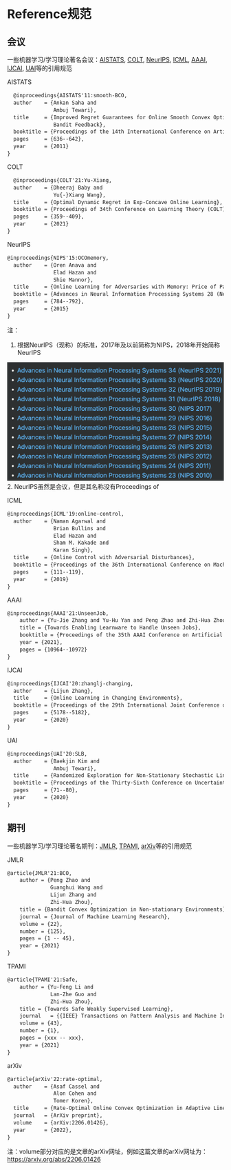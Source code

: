 # Reference规范

## 会议
一些机器学习/学习理论著名会议：[AISTATS](#AISTATS), [COLT](#COLT), [NeurIPS](#NeurIPS), [ICML](#ICML), [AAAI](#ICML), [IJCAI](#IJCAI), [UAI](#UAI)等的引用规范

<span id="AISTATS">AISTATS</span>
```latex
  @inproceedings{AISTATS'11:smooth-BCO,
  author    = {Ankan Saha and
               Ambuj Tewari},
  title     = {Improved Regret Guarantees for Online Smooth Convex Optimization with
               Bandit Feedback},
  booktitle = {Proceedings of the 14th International Conference on Artificial Intelligence and Statistics (AISTATS)},
  pages     = {636--642},
  year      = {2011}
}
```

<span id="COLT">COLT</span>
```latex
  @inproceedings{COLT'21:Yu-Xiang,
  author    = {Dheeraj Baby and
               Yu{-}Xiang Wang},
  title     = {Optimal Dynamic Regret in Exp-Concave Online Learning},
  booktitle = {Proceedings of 34th Conference on Learning Theory (COLT)},
  pages     = {359--409},
  year      = {2021}
}
```

<span id="NeurIPS">NeurIPS</span>
```latex
@inproceedings{NIPS'15:OCOmemory,
  author    = {Oren Anava and
               Elad Hazan and
               Shie Mannor},
  title     = {Online Learning for Adversaries with Memory: Price of Past Mistakes},
  booktitle = {Advances in Neural Information Processing Systems 28 (NeurIPS)},
  pages     = {784--792},
  year      = {2015}
}
```
注：
1. 根据NeurIPS（现称）的标准，2017年及以前简称为NIPS，2018年开始简称NeurIPS
<img src="./images/NeurIPS.png" style="zoom:50%;" />
2. NeurIPS虽然是会议，但是其名称没有Proceedings of

<span id="ICML">ICML</span>
```latex
@inproceedings{ICML'19:online-control,
  author    = {Naman Agarwal and
               Brian Bullins and
               Elad Hazan and
               Sham M. Kakade and
               Karan Singh},
  title     = {Online Control with Adversarial Disturbances},
  booktitle = {Proceedings of the 36th International Conference on Machine Learning (ICML)},
  pages     = {111--119},
  year      = {2019}
}
```

<span id="AAAI">AAAI</span>
```latex
@inproceedings{AAAI'21:UnseenJob,
    author = {Yu-Jie Zhang and Yu-Hu Yan and Peng Zhao and Zhi-Hua Zhou},
    title = {Towards Enabling Learnware to Handle Unseen Jobs},
    booktitle = {Proceedings of the 35th AAAI Conference on Artificial Intelligence (AAAI)},
    year = {2021},
    pages = {10964--10972}
}
```

<span id="IJCAI">IJCAI</span>
```latex
@inproceedings{IJCAI'20:zhanglj-changing,
  author    = {Lijun Zhang},
  title     = {Online Learning in Changing Environments},
  booktitle = {Proceedings of the 29th International Joint Conference on Artificial Intelligence (IJCAI)},
  pages     = {5178--5182},
  year      = {2020}
}
```

<span id="UAI">UAI</span>
```latex
@inproceedings{UAI'20:SLB,
  author    = {Baekjin Kim and
               Ambuj Tewari},
  title     = {Randomized Exploration for Non-Stationary Stochastic Linear Bandits},
  booktitle = {Proceedings of the Thirty-Sixth Conference on Uncertainty in Artificial Intelligence (UAI)},
  pages     = {71--80},
  year      = {2020}
}
```

## 期刊
一些机器学习/学习理论著名期刊：[JMLR](#JMLR), [TPAMI](#TPAMI), [arXiv](#arXiv)等的引用规范

<span id="JMLR">JMLR</span>
```latex
@article{JMLR'21:BCO,
    author = {Peng Zhao and
              Guanghui Wang and
              Lijun Zhang and
              Zhi-Hua Zhou},
    title = {Bandit Convex Optimization in Non-stationary Environments},
    journal = {Journal of Machine Learning Research},
    volume = {22},
    number = {125},
    pages = {1 -- 45},
    year = {2021}
}
```

<span id="TPAMI">TPAMI</span>
```latex
@article{TPAMI'21:Safe,
    author = {Yu-Feng Li and
              Lan-Zhe Guo and
              Zhi-Hua Zhou},
    title = {Towards Safe Weakly Supervised Learning},
    journal   = {{IEEE} Transactions on Pattern Analysis and Machine Intelligence},
    volume = {43},
    number = {1},
    pages = {xxx -- xxx},
    year = {2021}
}
```

<span id="arXiv">arXiv</span>
```latex
@article{arXiv'22:rate-optimal,
  author    = {Asaf Cassel and
               Alon Cohen and
               Tomer Koren},
  title     = {Rate-Optimal Online Convex Optimization in Adaptive Linear Control},
  journal   = {ArXiv preprint},
  volume    = {arXiv:2206.01426},
  year      = {2022},
}
```
注：volume部分对应的是文章的arXiv网址，例如这篇文章的arXiv网址为：https://arxiv.org/abs/2206.01426
